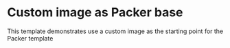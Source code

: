 # Custom image as Packer base
This template demonstrates use a custom image as the starting point for the Packer template